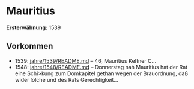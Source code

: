 # Mauritius

**Ersterwähnung:** 1539

## Vorkommen
- 1539: [jahre/1539/README.md](../jahre/1539/README.md) – 46, Mauritius Keſtner C...
- 1548: [jahre/1548/README.md](../jahre/1548/README.md) – Donnerstag nah Mauritius hat der Rat eine Schi>kung
zum Domkapitel gethan wegen der Brauordnung, daß
wider ſolche und des Rats Gerechtigkeit...
